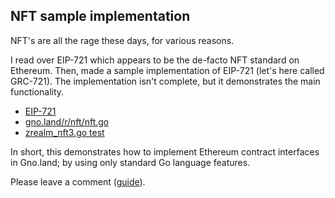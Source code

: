 ## NFT sample implementation

NFT's are all the rage these days, for various reasons.

I read over EIP-721 which appears to be the de-facto NFT standard on Ethereum. Then, made a sample implementation of EIP-721 (let's here called GRC-721). The implementation isn't complete, but it demonstrates the main functionality.

 - [EIP-721](https://eips.ethereum.org/EIPS/eip-721)
 - [gno.land/r/nft/nft.go](https://gno.land/r/nft/nft.go)
 - [zrealm_nft3.go test](https://github.com/gnolang/gno/blob/master/tests/files2/zrealm_nft3.go)

In short, this demonstrates how to implement Ethereum contract interfaces in Gno.land; by using only standard Go language features.

Please leave a comment ([guide](https://gno.land/r/boards:gnolang/1)).
